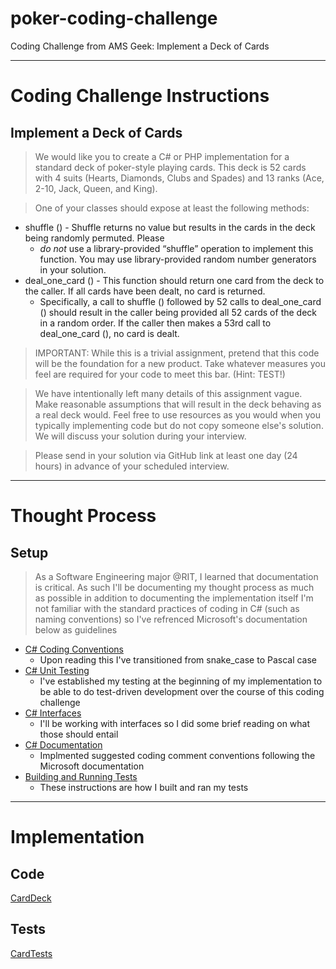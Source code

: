 # poker-coding-challenge
Coding Challenge from AMS Geek: Implement a Deck of Cards

--- 
# Coding Challenge Instructions
## Implement a Deck of Cards


> We would like you to create a C# or PHP implementation for a standard deck of poker-style playing cards. This deck is 52 cards with 4 suits (Hearts, Diamonds, Clubs and Spades) and 13 ranks (Ace, 2-10, Jack, Queen, and King).

> One of your classes should expose at least the following methods: 
- shuffle () - Shuffle returns no value but results in the cards in the deck being randomly permuted. Please
    - *do not* use a library-provided “shuffle” operation to implement this function. You may use library-provided random number generators in your solution.
- deal_one_card () - This function should return one card from the deck to the caller. If all cards have been dealt, no card is returned.
    - Specifically, a call to shuffle () followed by 52 calls to deal_one_card () should result in the caller being provided all 52 cards of the deck in a random order. If the caller then makes a 53rd call to deal_one_card (), no card is dealt.

> IMPORTANT: While this is a trivial assignment, pretend that this code will be the foundation for a new product. Take whatever measures you feel are required for your code to meet this bar. (Hint: TEST!)

> We have intentionally left many details of this assignment vague. Make reasonable assumptions that will result in the deck behaving as a real deck would. Feel free to use resources as you would when you typically implementing code but do not copy someone else's solution. We will discuss your solution during your interview.

> Please send in your solution via GitHub link at least one day (24 hours) in advance of your scheduled interview.


---
# Thought Process

## Setup
> As a Software Engineering major @RIT, I learned that documentation is critical. As such I'll be documenting my thought process as much as possible in addition to documenting the implementation itself
> I'm not familiar with the standard practices of coding in C# (such as naming conventions) so I've refrenced Microsoft's documentation below as guidelines
- [C# Coding Conventions](https://learn.microsoft.com/en-us/dotnet/csharp/fundamentals/coding-style/coding-conventions)
    - Upon reading this I've transitioned from snake_case to Pascal case
- [C# Unit Testing](https://learn.microsoft.com/en-us/visualstudio/test/walkthrough-creating-and-running-unit-tests-for-managed-code?view=vs-2022)
    - I've established my testing at the beginning of my implementation to be able to do test-driven development over the course of this coding challenge
- [C# Interfaces](https://learn.microsoft.com/en-us/dotnet/csharp/language-reference/keywords/interface)
    - I'll be working with interfaces so I did some brief reading on what those should entail
- [C# Documentation](https://learn.microsoft.com/en-us/dotnet/csharp/language-reference/language-specification/documentation-comments)
    - Implmented suggested coding comment conventions following the Microsoft documentation
- [Building and Running Tests](https://learn.microsoft.com/en-us/visualstudio/test/walkthrough-creating-and-running-unit-tests-for-managed-code?view=vs-2022#build-and-run-the-test)
    - These instructions are how I built and ran my tests


---
# Implementation

## Code
[CardDeck](https://github.com/mrw6863/cards-coding-challenge/blob/main/cards-coding-challenge/CardDeck.cs)

## Tests
[CardTests](https://github.com/mrw6863/cards-coding-challenge/blob/main/cards-test-coding-challenge/CardsTest.cs)
